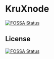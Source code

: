 # KruXnode
[![FOSSA Status](https://app.fossa.io/api/projects/git%2Bgithub.com%2FKruX-core%2FKruXnode.svg?type=shield)](https://app.fossa.io/projects/git%2Bgithub.com%2FKruX-core%2FKruXnode?ref=badge_shield)



## License
[![FOSSA Status](https://app.fossa.io/api/projects/git%2Bgithub.com%2FKruX-core%2FKruXnode.svg?type=large)](https://app.fossa.io/projects/git%2Bgithub.com%2FKruX-core%2FKruXnode?ref=badge_large)